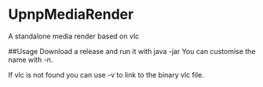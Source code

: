 # UpnpMediaRender
A standalone media render based on vlc

##Usage
Download a release and run it with java -jar
You can customise the name with -n.

If vlc is not found you can use -v to link to the binary vlc file.
